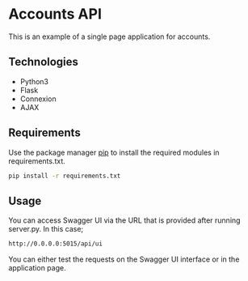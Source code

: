 # Accounts API

This is an example of a single page application for accounts.

## Technologies
- Python3
- Flask
- Connexion
- AJAX

## Requirements

Use the package manager [pip](https://pip.pypa.io/en/stable/) to install the required modules in requirements.txt. 

```bash
pip install -r requirements.txt
```

## Usage
You can access Swagger UI via the URL that is provided after running server.py. In this case;
 
```bash
http://0.0.0.0:5015/api/ui
```

You can either test the requests on the Swagger UI interface or in the application page.

